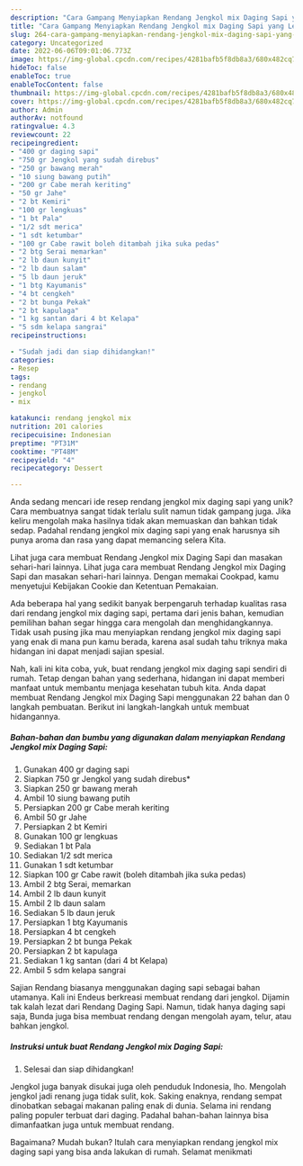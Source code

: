 ```yaml
---
description: "Cara Gampang Menyiapkan Rendang Jengkol mix Daging Sapi yang Lezat"
title: "Cara Gampang Menyiapkan Rendang Jengkol mix Daging Sapi yang Lezat"
slug: 264-cara-gampang-menyiapkan-rendang-jengkol-mix-daging-sapi-yang-lezat
category: Uncategorized
date: 2022-06-06T09:01:06.773Z
image: https://img-global.cpcdn.com/recipes/4281bafb5f8db8a3/680x482cq70/rendang-jengkol-mix-daging-sapi-foto-resep-utama.jpg
hideToc: false
enableToc: true
enableTocContent: false
thumbnail: https://img-global.cpcdn.com/recipes/4281bafb5f8db8a3/680x482cq70/rendang-jengkol-mix-daging-sapi-foto-resep-utama.jpg
cover: https://img-global.cpcdn.com/recipes/4281bafb5f8db8a3/680x482cq70/rendang-jengkol-mix-daging-sapi-foto-resep-utama.jpg
author: Admin
authorAv: notfound
ratingvalue: 4.3
reviewcount: 22
recipeingredient:
- "400 gr daging sapi"
- "750 gr Jengkol yang sudah direbus"
- "250 gr bawang merah"
- "10 siung bawang putih"
- "200 gr Cabe merah keriting"
- "50 gr Jahe"
- "2 bt Kemiri"
- "100 gr lengkuas"
- "1 bt Pala"
- "1/2 sdt merica"
- "1 sdt ketumbar"
- "100 gr Cabe rawit boleh ditambah jika suka pedas"
- "2 btg Serai memarkan"
- "2 lb daun kunyit"
- "2 lb daun salam"
- "5 lb daun jeruk"
- "1 btg Kayumanis"
- "4 bt cengkeh"
- "2 bt bunga Pekak"
- "2 bt kapulaga"
- "1 kg santan dari 4 bt Kelapa"
- "5 sdm kelapa sangrai"
recipeinstructions:

- "Sudah jadi dan siap dihidangkan!"
categories:
- Resep
tags:
- rendang
- jengkol
- mix

katakunci: rendang jengkol mix 
nutrition: 201 calories
recipecuisine: Indonesian
preptime: "PT31M"
cooktime: "PT48M"
recipeyield: "4"
recipecategory: Dessert

---
```





Anda sedang mencari ide resep rendang jengkol mix daging sapi yang unik? Cara membuatnya sangat tidak terlalu sulit namun tidak gampang juga. Jika keliru mengolah maka hasilnya tidak akan memuaskan dan bahkan tidak sedap. Padahal rendang jengkol mix daging sapi yang enak harusnya sih punya aroma dan rasa yang dapat memancing selera Kita.





Lihat juga cara membuat Rendang Jengkol mix Daging Sapi dan masakan sehari-hari lainnya. Lihat juga cara membuat Rendang Jengkol mix Daging Sapi dan masakan sehari-hari lainnya. Dengan memakai Cookpad, kamu menyetujui Kebijakan Cookie dan Ketentuan Pemakaian.

Ada beberapa hal yang sedikit banyak berpengaruh terhadap kualitas rasa dari rendang jengkol mix daging sapi, pertama dari jenis bahan, kemudian pemilihan bahan segar hingga cara mengolah dan menghidangkannya. Tidak usah pusing jika mau menyiapkan rendang jengkol mix daging sapi yang enak di mana pun kamu berada, karena asal sudah tahu triknya maka hidangan ini dapat menjadi sajian spesial.






Nah, kali ini kita coba, yuk, buat rendang jengkol mix daging sapi sendiri di rumah. Tetap dengan bahan yang sederhana, hidangan ini dapat memberi manfaat untuk membantu menjaga kesehatan tubuh kita. Anda dapat membuat Rendang Jengkol mix Daging Sapi menggunakan 22 bahan dan 0 langkah pembuatan. Berikut ini langkah-langkah untuk membuat hidangannya.

<!--inarticleads1-->

##### Bahan-bahan dan bumbu yang digunakan dalam menyiapkan Rendang Jengkol mix Daging Sapi:

1. Gunakan 400 gr daging sapi
1. Siapkan 750 gr Jengkol yang sudah direbus*
1. Siapkan 250 gr bawang merah
1. Ambil 10 siung bawang putih
1. Persiapkan 200 gr Cabe merah keriting
1. Ambil 50 gr Jahe
1. Persiapkan 2 bt Kemiri
1. Gunakan 100 gr lengkuas
1. Sediakan 1 bt Pala
1. Sediakan 1/2 sdt merica
1. Gunakan 1 sdt ketumbar
1. Siapkan 100 gr Cabe rawit (boleh ditambah jika suka pedas)
1. Ambil 2 btg Serai, memarkan
1. Ambil 2 lb daun kunyit
1. Ambil 2 lb daun salam
1. Sediakan 5 lb daun jeruk
1. Persiapkan 1 btg Kayumanis
1. Persiapkan 4 bt cengkeh
1. Persiapkan 2 bt bunga Pekak
1. Persiapkan 2 bt kapulaga
1. Sediakan 1 kg santan (dari 4 bt Kelapa)
1. Ambil 5 sdm kelapa sangrai


Sajian Rendang biasanya menggunakan daging sapi sebagai bahan utamanya. Kali ini Endeus berkreasi membuat rendang dari jengkol. Dijamin tak kalah lezat dari Rendang Daging Sapi. Namun, tidak hanya daging sapi saja, Bunda juga bisa membuat rendang dengan mengolah ayam, telur, atau bahkan jengkol. 

<!--inarticleads2-->

##### Instruksi untuk buat Rendang Jengkol mix Daging Sapi:


1. Selesai dan siap dihidangkan!

Jengkol juga banyak disukai juga oleh penduduk Indonesia, lho. Mengolah jengkol jadi renang juga tidak sulit, kok. Saking enaknya, rendang sempat dinobatkan sebagai makanan paling enak di dunia. Selama ini rendang paling populer terbuat dari daging. Padahal bahan-bahan lainnya bisa dimanfaatkan juga untuk membuat rendang. 

Bagaimana? Mudah bukan? Itulah cara menyiapkan rendang jengkol mix daging sapi yang bisa anda lakukan di rumah. Selamat menikmati
